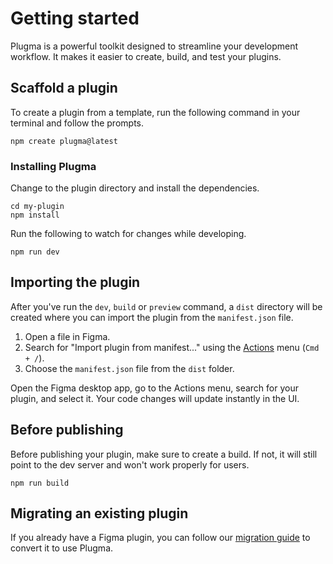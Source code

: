 # Getting started

Plugma is a powerful toolkit designed to streamline your development workflow. It makes it easier to create, build, and test your plugins.

<!-- ## Prerequisites

Before you start, ensure you have [Node.js](https://nodejs.org/en) and the [Figma desktop app](https://www.figma.com/downloads/) installed. These tools are essential for developing plugins. -->

## Scaffold a plugin

To create a plugin from a template, run the following command in your terminal and follow the prompts.

```package-manager
npm create plugma@latest
```

### Installing Plugma

Change to the plugin directory and install the dependencies.

```package-manager
cd my-plugin
npm install
```

Run the following to watch for changes while developing.

```package-manager
npm run dev
```

## Importing the plugin

After you've run the `dev`, `build` or `preview` command, a `dist` directory will be created where you can import the plugin from the `manifest.json` file.

1. Open a file in Figma.
2. Search for "Import plugin from manifest..." using the [Actions](https://help.figma.com/hc/en-us/articles/23570416033943-Use-the-actions-menu-in-Figma-Design) menu (`Cmd + /`).
3. Choose the `manifest.json` file from the `dist` folder.

Open the Figma desktop app, go to the Actions menu, search for your plugin, and select it. Your code changes will update instantly in the UI.

## Before publishing

Before publishing your plugin, make sure to create a build. If not, it will still point to the dev server and won't work properly for users.

```package-manager
npm run build
```

## Migrating an existing plugin

If you already have a Figma plugin, you can follow our [migration guide](./migrating-an-existing-plugin) to convert it to use Plugma.
